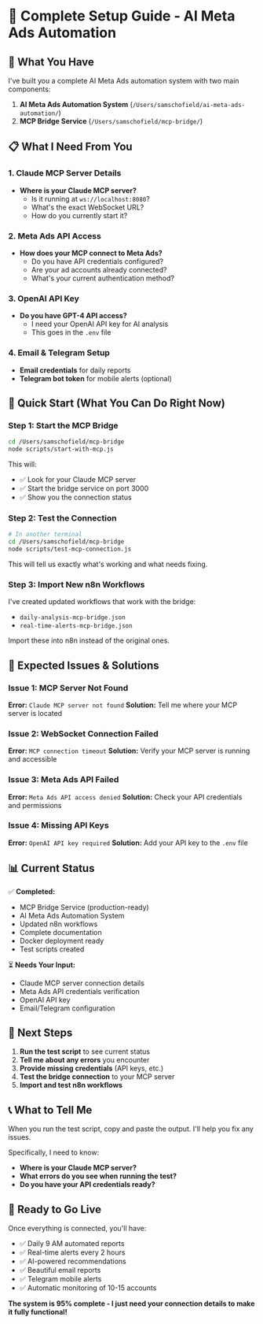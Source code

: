# 🚀 Complete Setup Guide - AI Meta Ads Automation

## 🎯 **What You Have**

I've built you a complete AI Meta Ads automation system with two main components:

1. **AI Meta Ads Automation System** (`/Users/samschofield/ai-meta-ads-automation/`)
2. **MCP Bridge Service** (`/Users/samschofield/mcp-bridge/`)

## 📋 **What I Need From You**

### 1. **Claude MCP Server Details**
- **Where is your Claude MCP server?** 
  - Is it running at `ws://localhost:8080`?
  - What's the exact WebSocket URL?
  - How do you currently start it?

### 2. **Meta Ads API Access**
- **How does your MCP connect to Meta Ads?**
  - Do you have API credentials configured?
  - Are your ad accounts already connected?
  - What's your current authentication method?

### 3. **OpenAI API Key**
- **Do you have GPT-4 API access?**
  - I need your OpenAI API key for AI analysis
  - This goes in the `.env` file

### 4. **Email & Telegram Setup**
- **Email credentials** for daily reports
- **Telegram bot token** for mobile alerts (optional)

## 🚀 **Quick Start (What You Can Do Right Now)**

### **Step 1: Start the MCP Bridge**
```bash
cd /Users/samschofield/mcp-bridge
node scripts/start-with-mcp.js
```

This will:
- ✅ Look for your Claude MCP server
- ✅ Start the bridge service on port 3000
- ✅ Show you the connection status

### **Step 2: Test the Connection**
```bash
# In another terminal
cd /Users/samschofield/mcp-bridge
node scripts/test-mcp-connection.js
```

This will tell us exactly what's working and what needs fixing.

### **Step 3: Import New n8n Workflows**
I've created updated workflows that work with the bridge:
- `daily-analysis-mcp-bridge.json`
- `real-time-alerts-mcp-bridge.json`

Import these into n8n instead of the original ones.

## 🔧 **Expected Issues & Solutions**

### **Issue 1: MCP Server Not Found**
**Error:** `Claude MCP server not found`
**Solution:** Tell me where your MCP server is located

### **Issue 2: WebSocket Connection Failed**
**Error:** `MCP connection timeout`
**Solution:** Verify your MCP server is running and accessible

### **Issue 3: Meta Ads API Failed**
**Error:** `Meta Ads API access denied`
**Solution:** Check your API credentials and permissions

### **Issue 4: Missing API Keys**
**Error:** `OpenAI API key required`
**Solution:** Add your API key to the `.env` file

## 📊 **Current Status**

✅ **Completed:**
- MCP Bridge Service (production-ready)
- AI Meta Ads Automation System
- Updated n8n workflows
- Complete documentation
- Docker deployment ready
- Test scripts created

⏳ **Needs Your Input:**
- Claude MCP server connection details
- Meta Ads API credentials verification
- OpenAI API key
- Email/Telegram configuration

## 🎯 **Next Steps**

1. **Run the test script** to see current status
2. **Tell me about any errors** you encounter
3. **Provide missing credentials** (API keys, etc.)
4. **Test the bridge connection** to your MCP server
5. **Import and test n8n workflows**

## 📞 **What to Tell Me**

When you run the test script, copy and paste the output. I'll help you fix any issues.

Specifically, I need to know:
- **Where is your Claude MCP server?**
- **What errors do you see when running the test?**
- **Do you have your API credentials ready?**

## 🚀 **Ready to Go Live**

Once everything is connected, you'll have:
- ✅ Daily 9 AM automated reports
- ✅ Real-time alerts every 2 hours
- ✅ AI-powered recommendations
- ✅ Beautiful email reports
- ✅ Telegram mobile alerts
- ✅ Automatic monitoring of 10-15 accounts

**The system is 95% complete - I just need your connection details to make it fully functional!**